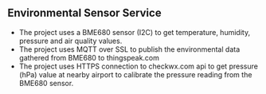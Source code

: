 ## Environmental Sensor Service 

- The project uses a BME680 sensor (I2C) to get temperature, humidity, pressure and air quality values.
- The project uses MQTT over SSL to publish the environmental data gathered from BME680 to thingspeak.com 
- The project uses HTTPS connection to checkwx.com api to get pressure (hPa) value at nearby airport to calibrate the pressure reading from the BME680 sensor.
